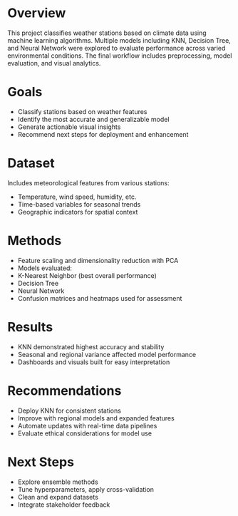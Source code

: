 # Overview
This project classifies weather stations based on climate data using machine learning algorithms. Multiple models including KNN, Decision Tree, and Neural Network were explored to evaluate performance across varied environmental conditions. The final workflow includes preprocessing, model evaluation, and visual analytics.
# Goals
- Classify stations based on weather features
- Identify the most accurate and generalizable model
- Generate actionable visual insights
- Recommend next steps for deployment and enhancement
# Dataset
Includes meteorological features from various stations:
- Temperature, wind speed, humidity, etc.
- Time-based variables for seasonal trends
- Geographic indicators for spatial context
# Methods
- Feature scaling and dimensionality reduction with PCA
- Models evaluated:
- K-Nearest Neighbor (best overall performance)
- Decision Tree
- Neural Network
- Confusion matrices and heatmaps used for assessment
# Results
- KNN demonstrated highest accuracy and stability
- Seasonal and regional variance affected model performance
- Dashboards and visuals built for easy interpretation
# Recommendations
- Deploy KNN for consistent stations
- Improve with regional models and expanded features
- Automate updates with real-time data pipelines
- Evaluate ethical considerations for model use
# Next Steps
- Explore ensemble methods
- Tune hyperparameters, apply cross-validation
- Clean and expand datasets
- Integrate stakeholder feedback

